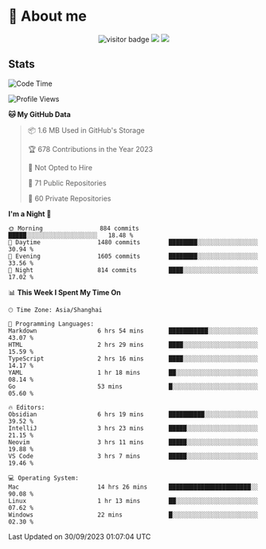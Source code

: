 <!-- ![](https://youpai.roccoshi.top/img/20200804214216.png) -->

# 🧐 About me
 
<p align="center">
<img src="https://visitor-badge.laobi.icu/badge?page_id=Lincest.Lincest&title=hits" alt="visitor badge"/>
<a href="mailto:imroccoshi@gmail.com"><img src="https://img.shields.io/badge/gmail-imroccoshi%40gmail.com-red"></a>
<a href="https://blog.roccoshi.top"><img src="https://img.shields.io/badge/blog-roccoshi-green"></a>
</p>

## Stats

<!--START_SECTION:waka-->
![Code Time](http://img.shields.io/badge/Code%20Time-607%20hrs%2054%20mins-blue)

![Profile Views](http://img.shields.io/badge/Profile%20Views-2-blue)

**🐱 My GitHub Data** 

> 📦 1.6 MB Used in GitHub's Storage 
 > 
> 🏆 678 Contributions in the Year 2023
 > 
> 🚫 Not Opted to Hire
 > 
> 📜 71 Public Repositories 
 > 
> 🔑 60 Private Repositories 
 > 
**I'm a Night 🦉** 

```text
🌞 Morning                884 commits         █████░░░░░░░░░░░░░░░░░░░░   18.48 % 
🌆 Daytime                1480 commits        ████████░░░░░░░░░░░░░░░░░   30.94 % 
🌃 Evening                1605 commits        ████████░░░░░░░░░░░░░░░░░   33.56 % 
🌙 Night                  814 commits         ████░░░░░░░░░░░░░░░░░░░░░   17.02 % 
```


📊 **This Week I Spent My Time On** 

```text
🕑︎ Time Zone: Asia/Shanghai

💬 Programming Languages: 
Markdown                 6 hrs 54 mins       ███████████░░░░░░░░░░░░░░   43.07 % 
HTML                     2 hrs 29 mins       ████░░░░░░░░░░░░░░░░░░░░░   15.59 % 
TypeScript               2 hrs 16 mins       ████░░░░░░░░░░░░░░░░░░░░░   14.17 % 
YAML                     1 hr 18 mins        ██░░░░░░░░░░░░░░░░░░░░░░░   08.14 % 
Go                       53 mins             █░░░░░░░░░░░░░░░░░░░░░░░░   05.60 % 

🔥 Editors: 
Obsidian                 6 hrs 19 mins       ██████████░░░░░░░░░░░░░░░   39.52 % 
IntelliJ                 3 hrs 23 mins       █████░░░░░░░░░░░░░░░░░░░░   21.15 % 
Neovim                   3 hrs 11 mins       █████░░░░░░░░░░░░░░░░░░░░   19.88 % 
VS Code                  3 hrs 7 mins        █████░░░░░░░░░░░░░░░░░░░░   19.46 % 

💻 Operating System: 
Mac                      14 hrs 26 mins      ███████████████████████░░   90.08 % 
Linux                    1 hr 13 mins        ██░░░░░░░░░░░░░░░░░░░░░░░   07.62 % 
Windows                  22 mins             █░░░░░░░░░░░░░░░░░░░░░░░░   02.30 % 
```


 Last Updated on 30/09/2023 01:07:04 UTC
<!--END_SECTION:waka-->


